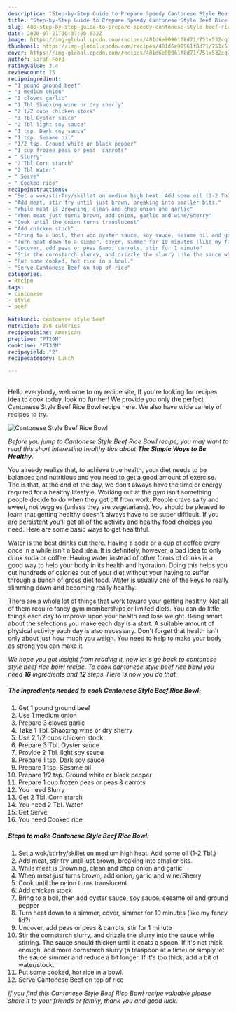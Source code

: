 ```yaml
---
description: "Step-by-Step Guide to Prepare Speedy Cantonese Style Beef Rice Bowl"
title: "Step-by-Step Guide to Prepare Speedy Cantonese Style Beef Rice Bowl"
slug: 486-step-by-step-guide-to-prepare-speedy-cantonese-style-beef-rice-bowl
date: 2020-07-21T00:37:00.632Z
image: https://img-global.cpcdn.com/recipes/481d6e90961f8d71/751x532cq70/cantonese-style-beef-rice-bowl-recipe-main-photo.jpg
thumbnail: https://img-global.cpcdn.com/recipes/481d6e90961f8d71/751x532cq70/cantonese-style-beef-rice-bowl-recipe-main-photo.jpg
cover: https://img-global.cpcdn.com/recipes/481d6e90961f8d71/751x532cq70/cantonese-style-beef-rice-bowl-recipe-main-photo.jpg
author: Sarah Ford
ratingvalue: 3.4
reviewcount: 15
recipeingredient:
- "1 pound ground beef"
- "1 medium onion"
- "3 cloves garlic"
- "1 Tbl Shaoxing wine or dry sherry"
- "2 1/2 cups chicken stock"
- "3 Tbl Oyster sauce"
- "2 Tbl light soy sauce"
- "1 tsp. Dark soy sauce"
- "1 tsp. Sesame oil"
- "1/2 tsp. Ground white or black pepper"
- "1 cup frozen peas or peas  carrots"
- " Slurry"
- "2 Tbl Corn starch"
- "2 Tbl Water"
- " Serve"
- " Cooked rice"
recipeinstructions:
- "Set a wok/stirfry/skillet on medium high heat. Add some oil (1-2 Tbl.)"
- "Add meat, stir fry until just brown, breaking into smaller bits."
- "While meat is Browning, clean and chop onion and garlic"
- "When meat just turns brown, add onion, garlic and wine/Sherry"
- "Cook until the onion turns translucent"
- "Add chicken stock"
- "Bring to a boil, then add oyster sauce, soy sauce, sesame oil and ground pepper"
- "Turn heat down to a simmer, cover, simmer for 10 minutes (like my fancy lid?)"
- "Uncover, add peas or peas &amp; carrots, stir for 1 minute"
- "Stir the cornstarch slurry, and drizzle the slurry into the sauce while stirring. The sauce should thicken until it coats a spoon. If it&#39;s not thick enough, add more cornstarch slurry (a teaspoon at a time) or simply let the sauce simmer and reduce a bit longer. If it&#39;s too thick, add a bit of water/stock."
- "Put some cooked, hot rice in a bowl."
- "Serve Cantonese Beef on top of rice"
categories:
- Recipe
tags:
- cantonese
- style
- beef

katakunci: cantonese style beef 
nutrition: 278 calories
recipecuisine: American
preptime: "PT20M"
cooktime: "PT33M"
recipeyield: "2"
recipecategory: Lunch

---
```

<br>
Hello everybody, welcome to my recipe site, If you're looking for recipes idea to cook today, look no further! We provide you only the perfect Cantonese Style Beef Rice Bowl recipe here. We also have wide variety of recipes to try.
<br>


![Cantonese Style Beef Rice Bowl](https://img-global.cpcdn.com/recipes/481d6e90961f8d71/751x532cq70/cantonese-style-beef-rice-bowl-recipe-main-photo.jpg)

<i>Before you jump to Cantonese Style Beef Rice Bowl recipe, you may want to read this short interesting healthy tips about <strong>The Simple Ways to Be Healthy</strong>.</i>

You already realize that, to achieve true health, your diet needs to be balanced and nutritious and you need to get a good amount of exercise. The  is that, at the end of the day, we don't always have the time or energy required for a healthy lifestyle. Working out at the gym isn't something people decide to do when they get off from work. People crave salty and sweet, not veggies (unless they are vegetarians). You should be pleased to learn that getting healthy doesn't always have to be super difficult. If you are persistent you'll get all of the activity and healthy food choices you need. Here are some basic ways to get healthful.

Water is the best drinks out there. Having a soda or a cup of coffee every once in a while isn’t a bad idea. It is definitely, however, a bad idea to only drink soda or coffee. Having water instead of other forms of drinks is a good way to help your body in its health and hydration. Doing this helps you cut hundreds of calories out of your diet without your having to suffer through a bunch of gross diet food. Water is usually one of the keys to really slimming down and becoming really healthy.

There are a whole lot of things that work toward your getting healthy. Not all of them require fancy gym memberships or limited diets. You can do little things each day to improve upon your health and lose weight. Being smart about the selections you make each day is a start. A suitable amount of physical activity each day is also necessary. Don't forget that health isn't only about just how much you weigh. You need to help to make your body as strong you can make it. 


<i>We hope you got insight from reading it, now let's go back to cantonese style beef rice bowl recipe. To cook cantonese style beef rice bowl you need <strong>16</strong> ingredients and <strong>12</strong> steps. Here is how you do that.
</i>

##### The ingredients needed to cook Cantonese Style Beef Rice Bowl:

1. Get 1 pound ground beef
1. Use 1 medium onion
1. Prepare 3 cloves garlic
1. Take 1 Tbl. Shaoxing wine or dry sherry
1. Use 2 1/2 cups chicken stock
1. Prepare 3 Tbl. Oyster sauce
1. Provide 2 Tbl. light soy sauce
1. Prepare 1 tsp. Dark soy sauce
1. Prepare 1 tsp. Sesame oil
1. Prepare 1/2 tsp. Ground white or black pepper
1. Prepare 1 cup frozen peas or peas &amp; carrots
1. You need  Slurry
1. Get 2 Tbl. Corn starch
1. You need 2 Tbl. Water
1. Get  Serve
1. You need  Cooked rice


##### Steps to make Cantonese Style Beef Rice Bowl:

1. Set a wok/stirfry/skillet on medium high heat. Add some oil (1-2 Tbl.)
1. Add meat, stir fry until just brown, breaking into smaller bits.
1. While meat is Browning, clean and chop onion and garlic
1. When meat just turns brown, add onion, garlic and wine/Sherry
1. Cook until the onion turns translucent
1. Add chicken stock
1. Bring to a boil, then add oyster sauce, soy sauce, sesame oil and ground pepper
1. Turn heat down to a simmer, cover, simmer for 10 minutes (like my fancy lid?)
1. Uncover, add peas or peas &amp; carrots, stir for 1 minute
1. Stir the cornstarch slurry, and drizzle the slurry into the sauce while stirring. The sauce should thicken until it coats a spoon. If it&#39;s not thick enough, add more cornstarch slurry (a teaspoon at a time) or simply let the sauce simmer and reduce a bit longer. If it&#39;s too thick, add a bit of water/stock.
1. Put some cooked, hot rice in a bowl.
1. Serve Cantonese Beef on top of rice


<i>If you find this Cantonese Style Beef Rice Bowl recipe valuable please share it to your friends or family, thank you and good luck.</i>
